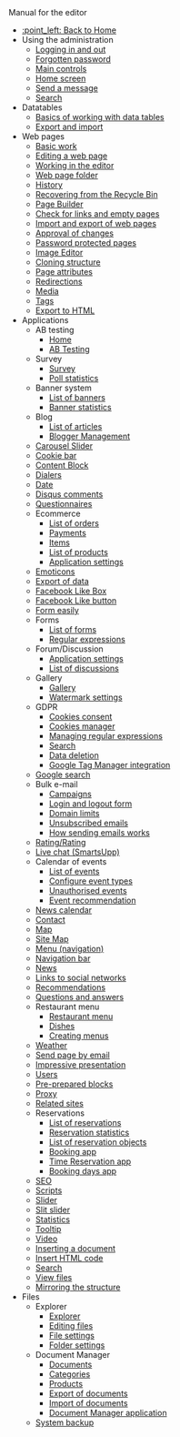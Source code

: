  <div class="sidebar-section">Manual for the editor</div>

- [:point\_left: Back to Home](/?back)
- Using the administration
  - [Logging in and out](/redactor/admin/logon.md)
  - [Forgotten password](/redactor/admin/password-recovery/README.md)
  - [Main controls](/redactor/admin/README.md)
  - [Home screen](/redactor/admin/welcome.md)
  - [Send a message](/redactor/admin/send-message.md)
  - [Search](/redactor/admin/search/README.md)
- Datatables
  - [Basics of working with data tables](/redactor/datatables/README.md)
  - [Export and import](/redactor/datatables/export-import.md)
- Web pages
  - [Basic work](/redactor/webpages/README.md)
  - [Editing a web page](/redactor/webpages/editor.md)
  - [Working in the editor](/redactor/webpages/working-in-editor/README.md)
  - [Web page folder](/redactor/webpages/group.md)
  - [History](/redactor/webpages/history.md)
  - [Recovering from the Recycle Bin](/redactor/webpages/recover.md)
  - [Page Builder](/redactor/webpages/pagebuilder.md)
  - [Check for links and empty pages](/redactor/webpages/linkcheck.md)
  - [Import and export of web pages](/redactor/webpages/import-export.md)
  - [Approval of changes](/redactor/webpages/approve/README.md)
  - [Password protected pages](/redactor/zaheslovana-zona/README.md)
  - [Image Editor](/redactor/image-editor/README.md)
  - [Cloning structure](/redactor/apps/clone-structure/README.md)
  - [Page attributes](/redactor/webpages/doc-attributes/README.md)
  - [Redirections](/redactor/webpages/redirects/README.md)
  - [Media](/redactor/webpages/media.md)
  - [Tags](/redactor/webpages/perexgroups.md)
  - [Export to HTML](/redactor/webpages/export-to-html/README.md)
- Applications
  - AB testing
    - [Home](/redactor/apps/abtesting/README.md)
    - [AB Testing](/redactor/apps/abtesting/abtesting.md)
  - Survey
    - [Survey](/redactor/apps/inquiry/README.md)
    - [Poll statistics](/redactor/apps/inquiry/inquiry-stat.md)
  - Banner system
    - [List of banners](/redactor/apps/banner/README.md)
    - [Banner statistics](/redactor/apps/banner/banner-stat/README.md)
  - Blog
    - [List of articles](/redactor/apps/blog/README.md)
    - [Blogger Management](/redactor/apps/blog/bloggers.md)
  - [Carousel Slider](/redactor/apps/carousel_slider/README.md)
  - [Cookie bar](/redactor/apps/app-cookiebar/README.md)
  - [Content Block](/redactor/apps/content-block/README.md)
  - [Dialers](/redactor/apps/enumeration/README.md)
  - [Date](/redactor/apps/app-date/README.md)
  - [Disqus comments](/redactor/apps/app-disqus/README.md)
  - [Questionnaires](/redactor/apps/quiz/README.md)
  - Ecommerce
    - [List of orders](/redactor/apps/eshop/invoice/README.md)
    - [Payments](/redactor/apps/eshop/invoice/payments.md)
    - [Items](/redactor/apps/eshop/invoice/items.md)
    - [List of products](/redactor/apps/eshop/product-list/README.md)
    - [Application settings](/redactor/apps/basket/README.md)
  - [Emoticons](/redactor/apps/emoticon/README.md)
  - [Export of data](/redactor/apps/export/README.md)
  - [Facebook Like Box](/redactor/apps/app-facebook_like_box/README.md)
  - [Facebook Like button](/redactor/apps/app-facebook_like/README.md)
  - [Form easily](/redactor/apps/formsimple/README.md)
  - Forms
    - [List of forms](/redactor/apps/form/README.md)
    - [Regular expressions](/redactor/apps/form/regexps.md)
  - Forum/Discussion
    - [Application settings](/redactor/apps/forum/README.md)
    - [List of discussions](/redactor/apps/forum/forum-list.md)
  - Gallery
    - [Gallery](/redactor/apps/gallery/README.md)
    - [Watermark settings](/redactor/apps/gallery/watermark.md)
  - GDPR
    - [Cookies consent](/redactor/apps/gdpr/README.md)
    - [Cookies manager](/redactor/apps/gdpr/cookiesmanger.md)
    - [Managing regular expressions](/redactor/apps/gdpr/regexps.md)
    - [Search](/redactor/apps/gdpr/search.md)
    - [Data deletion](/redactor/apps/gdpr/data-deleting.md)
    - [Google Tag Manager integration](/redactor/apps/gdpr/gtm.md)
  - [Google search](/redactor/apps/app-vyhladavanie/README.md)
  - Bulk e-mail
    - [Campaigns](/redactor/apps/dmail/campaings/README.md)
    - [Login and logout form](/redactor/apps/dmail/form/README.md)
    - [Domain limits](/redactor/apps/dmail/domain-limits/README.md)
    - [Unsubscribed emails](/redactor/apps/dmail/unsubscribed/README.md)
    - [How sending emails works](/redactor/apps/dmail/campaings/how-sender-works.md)
  - [Rating/Rating](/redactor/apps/rating/README.md)
  - [Live chat (SmartsUpp)](/redactor/apps/app-smartsupp/README.md)
  - Calendar of events
    - [List of events](/redactor/apps/calendar/README.md)
    - [Configure event types](/redactor/apps/calendar/calendar-types/README.md)
    - [Unauthorised events](/redactor/apps/calendar/non-approved-events/README.md)
    - [Event recommendation](/redactor/apps/calendar/suggest-events/README.md)
  - [News calendar](/redactor/apps/news-calendar/README.md)
  - [Contact](/redactor/apps/contact/README.md)
  - [Map](/redactor/apps/map/README.md)
  - [Site Map](/redactor/apps/sitemap/README.md)
  - [Menu (navigation)](/redactor/apps/menu/README.md)
  - [Navigation bar](/redactor/apps/navbar/README.md)
  - [News](/redactor/apps/news/README.md)
  - [Links to social networks](/redactor/apps/app-social_icon/README.md)
  - [Recommendations](/redactor/apps/app-testimonials/README.md)
  - [Questions and answers](/redactor/apps/qa/README.md)
  - Restaurant menu
    - [Restaurant menu](/redactor/apps/restaurant-menu/README.md)
    - [Dishes](/redactor/apps/restaurant-menu/meals.md)
    - [Creating menus](/redactor/apps/restaurant-menu/menu.md)
  - [Weather](/redactor/apps/app-weather/README.md)
  - [Send page by email](/redactor/apps/send_link/README.md)
  - [Impressive presentation](/redactor/apps/app-impress_slideshow/README.md)
  - [Users](/redactor/apps/user/README.md)
  - [Pre-prepared blocks](/redactor/apps/htmlbox/README.md)
  - [Proxy](/redactor/apps/proxy/README.md)
  - [Related sites](/redactor/apps/related-pages/README.md)
  - Reservations
    - [List of reservations](/redactor/apps/reservation/reservations/README.md)
    - [Reservation statistics](/redactor/apps/reservation/reservations-stat/README.md)
    - [List of reservation objects](/redactor/apps/reservation/reservation-objects/README.md)
    - [Booking app](/redactor/apps/reservation/reservation-app/README.md)
    - [Time Reservation app](/redactor/apps/reservation/time-book-app/README.md)
    - [Booking days app](/redactor/apps/reservation/day-book-app/README.md)
  - [SEO](/redactor/apps/seo/README.md)
  - [Scripts](/redactor/apps/insert-script/README.md)
  - [Slider](/redactor/apps/slider/README.md)
  - [Slit slider](/redactor/apps/app-slit_slider/README.md)
  - [Statistics](/redactor/apps/stat/README.md)
  - [Tooltip](/redactor/apps/tooltip/README.md)
  - [Video](/redactor/apps/video/README.md)
  - [Inserting a document](/redactor/apps/app-docsembed/README.md)
  - [Insert HTML code](/redactor/apps/app-htmlembed/README.md)
  - [Search](/redactor/apps/search/README.md)
  - [View files](/redactor/apps/site-browser/README.md)
  - [Mirroring the structure](/redactor/apps/docmirroring/README.md)
- Files
  - Explorer
    - [Explorer](/redactor/files/fbrowser/README.md)
    - [Editing files](/redactor/files/fbrowser/file-edit/README.md)
    - [File settings](/redactor/files/fbrowser/file-settings/README.md)
    - [Folder settings](/redactor/files/fbrowser/folder-settings/README.md)
  - Document Manager
    - [Documents](/redactor/files/file-archive/README.md)
    - [Categories](/redactor/files/file-archive/category-manager.md)
    - [Products](/redactor/files/file-archive/product-manager.md)
    - [Export of documents](/redactor/files/file-archive/export-files.md)
    - [Import of documents](/redactor/files/file-archive/import-files.md)
    - [Document Manager application](/redactor/files/file-archive/file-archive-app.md)
  - [System backup](/sysadmin/files/backup/README.md)

